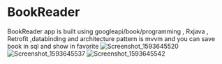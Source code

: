 # BookReader
BookReader app is built using googleapi/book/programming , Rxjava , Retrofit ,databinding and architecture pattern is mvvm and you can save book in sql and show in favorite
![Screenshot_1593645520](https://user-images.githubusercontent.com/60369343/86301774-9584ac80-bbbb-11ea-9029-c06d3f6d49bf.png)
![Screenshot_1593645537](https://user-images.githubusercontent.com/60369343/86301782-9a496080-bbbb-11ea-9006-058a9eddf68e.png)
![Screenshot_1593645542](https://user-images.githubusercontent.com/60369343/86301790-9e757e00-bbbb-11ea-984f-531ea9540afb.png)
